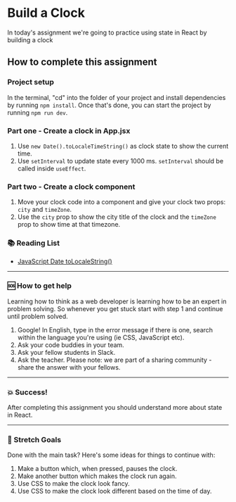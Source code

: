 # Build a Clock

In today's assignment we're going to practice using state in React by building a clock

## How to complete this assignment

### Project setup

In the terminal, "cd" into the folder of your project and install dependencies by running `npm install`. Once that's done, you can start the project by running `npm run dev`.

### Part one - Create a clock in App.jsx

1. Use `new Date().toLocaleTimeString()` as clock state to show the current time.
2. Use `setInterval` to update state every 1000 ms. `setInterval` should be called inside `useEffect`.

### Part two - Create a clock component

1. Move your clock code into a component and give your clock two props: `city` and `timeZone`.
2. Use the `city` prop to show the city title of the clock and the `timeZone` prop to show time at that timezone.

### :books: Reading List

- [JavaScript Date toLocaleString()](https://www.w3schools.com/jsref/jsref_tolocalestring.asp)

---

### :sos: How to get help

Learning how to think as a web developer is learning how to be an expert in problem solving. So whenever you get stuck start with step 1 and continue until problem solved.

1. Google! In English, type in the error message if there is one, search within the language you're using (ie CSS, JavaScript etc).
2. Ask your code buddies in your team.
3. Ask your fellow students in Slack.
4. Ask the teacher. Please note: we are part of a sharing community - share the answer with your fellows.

---

### :boom: Success!

After completing this assignment you should understand more about state in React.

---

### :runner: Stretch Goals

Done with the main task? Here's some ideas for things to continue with:

1. Make a button which, when pressed, pauses the clock.
1. Make another button which makes the clock run again.
1. Use CSS to make the clock look fancy.
1. Use CSS to make the clock look different based on the time of day.
